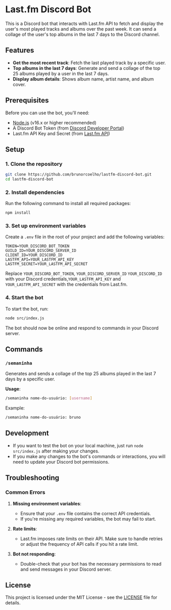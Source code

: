 # Last.fm Discord Bot

This is a Discord bot that interacts with Last.fm API to fetch and display the user's most played tracks and albums over the past week. It can send a collage of the user's top albums in the last 7 days to the Discord channel.

## Features

- **Get the most recent track**: Fetch the last played track by a specific user.
- **Top albums in the last 7 days**: Generate and send a collage of the top 25 albums played by a user in the last 7 days.
- **Display album details**: Shows album name, artist name, and album cover.

## Prerequisites

Before you can use the bot, you'll need:

- [Node.js](https://nodejs.org/) (v16.x or higher recommended)
- A Discord Bot Token (from [Discord Developer Portal](https://discord.com/developers/applications))
- Last.fm API Key and Secret (from [Last.fm API](https://www.last.fm/api))

## Setup

### 1. Clone the repository

```bash
git clone https://github.com/brunorcoelho/lastfm-discord-bot.git
cd lastfm-discord-bot
```

### 2. Install dependencies

Run the following command to install all required packages:

```bash
npm install
```

### 3. Set up environment variables

Create a `.env` file in the root of your project and add the following variables:

```env
TOKEN=YOUR_DISCORD_BOT_TOKEN
GUILD_ID=YOUR_DISCORD_SERVER_ID
CLIENT_ID=YOUR_DISCORD_ID
LASTFM_API=YOUR_LASTFM_API_KEY
LASTFM_SECRET=YOUR_LASTFM_API_SECRET
```

Replace `YOUR_DISCORD_BOT_TOKEN`, `YOUR_DISCORD_SERVER_ID` `YOUR_DISCORD_ID` with your Discord credentials,`YOUR_LASTFM_API_KEY` and `YOUR_LASTFM_API_SECRET` with the credentials from Last.fm.

### 4. Start the bot

To start the bot, run:

```bash
node src/index.js
```

The bot should now be online and respond to commands in your Discord server.

## Commands

### `/semaninha`
Generates and sends a collage of the top 25 albums played in the last 7 days by a specific user.

**Usage**:
```bash
/semaninha nome-do-usuário: [username]
```

Example:
```bash
/semaninha nome-do-usuário: bruno
```

## Development

- If you want to test the bot on your local machine, just run `node src/index.js` after making your changes.
- If you make any changes to the bot's commands or interactions, you will need to update your Discord bot permissions.

## Troubleshooting

### Common Errors

1. **Missing environment variables**:
   - Ensure that your `.env` file contains the correct API credentials.
   - If you're missing any required variables, the bot may fail to start.

2. **Rate limits**:
   - Last.fm imposes rate limits on their API. Make sure to handle retries or adjust the frequency of API calls if you hit a rate limit.

3. **Bot not responding**:
   - Double-check that your bot has the necessary permissions to read and send messages in your Discord server.

## License

This project is licensed under the MIT License - see the [LICENSE](LICENSE) file for details.
